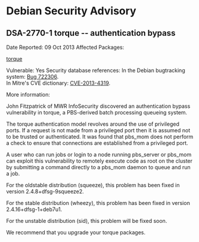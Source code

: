 
Debian Security Advisory
========================


DSA-2770-1 torque -- authentication bypass
------------------------------------------



Date Reported:
09 Oct 2013
Affected Packages:

[torque](https://packages.debian.org/src:torque)

Vulnerable:
Yes
Security database references:
In the Debian bugtracking system: [Bug 722306](https://bugs.debian.org/cgi-bin/bugreport.cgi?bug=722306).  
In Mitre's CVE dictionary: [CVE-2013-4319](https://security-tracker.debian.org/tracker/CVE-2013-4319).  

More information:

John Fitzpatrick of MWR InfoSecurity discovered an authentication bypass
vulnerability in torque, a PBS-derived batch processing queueing system.


The torque authentication model revolves around the use of privileged
ports. If a request is not made from a privileged port then it is
assumed not to be trusted or authenticated. It was found that pbs\_mom
does not perform a check to ensure that connections are established
from a privileged port.


A user who can run jobs or login to a node running pbs\_server or pbs\_mom
can exploit this vulnerability to remotely execute code as root on the
cluster by submitting a command directly to a pbs\_mom daemon
to queue and run a job.


For the oldstable distribution (squeeze), this problem has been fixed in
version 2.4.8+dfsg-9squeeze2.


For the stable distribution (wheezy), this problem has been fixed in
version 2.4.16+dfsg-1+deb7u1.


For the unstable distribution (sid), this problem will be fixed soon.


We recommend that you upgrade your torque packages.





